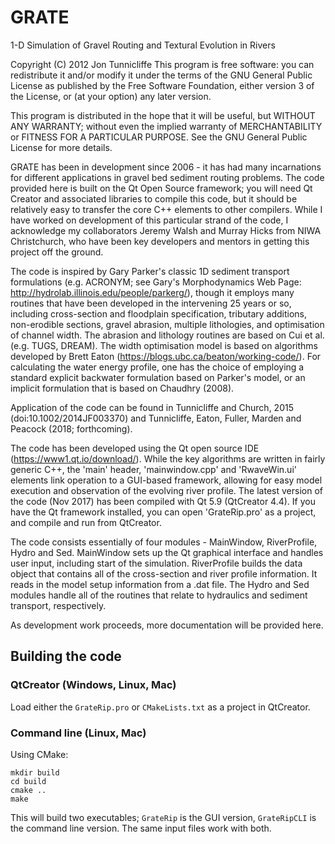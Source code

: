 # GRATE
1-D Simulation of Gravel Routing and Textural Evolution in Rivers

Copyright (C) 2012  Jon Tunnicliffe
This program is free software: you can redistribute it and/or modify it under the terms of the GNU General Public License as published by the Free Software Foundation, either version 3 of the License, or (at your option) any later version.

This program is distributed in the hope that it will be useful, but WITHOUT ANY WARRANTY; without even the implied warranty of MERCHANTABILITY or FITNESS FOR A PARTICULAR PURPOSE.  See the GNU General Public License for more details.

GRATE has been in development since 2006 - it has had many incarnations for different applications in gravel bed sediment routing problems. The code provided here is built on the Qt Open Source framework; you will need Qt Creator and associated libraries to compile this code, but it should be relatively easy to transfer the core C++ elements to other compilers. While I have worked on development of this particular strand of the code, I acknowledge my collaborators Jeremy Walsh and Murray Hicks from NIWA Christchurch, who have been key developers and mentors in getting this project off the ground.

The code is inspired by Gary Parker's classic 1D sediment transport formulations (e.g. ACRONYM; see Gary's Morphodynamics Web Page: http://hydrolab.illinois.edu/people/parkerg/), though it employs many routines that have been developed in the intervening 25 years or so, including cross-section and floodplain specification, tributary additions, non-erodible sections, gravel abrasion, multiple lithologies, and optimisation of channel width. The abrasion and lithology routines are based on Cui et al. (e.g. TUGS, DREAM). The width optimisation model is based on algorithms developed by Brett Eaton (https://blogs.ubc.ca/beaton/working-code/). For calculating the water energy profile, one has the choice of employing a standard explicit backwater formulation based on Parker's model, or an implicit formulation that is based on Chaudhry (2008).

Application of the code can be found in Tunnicliffe and Church, 2015 (doi:10.1002/2014JF003370) and Tunnicliffe, Eaton, Fuller, Marden and Peacock (2018; forthcoming).

The code has been developed using the Qt open source IDE (https://www1.qt.io/download/). While the key algorithms are written in fairly generic C++, the 'main' header, 'mainwindow.cpp' and 'RwaveWin.ui' elements link operation to a GUI-based framework, allowing for easy model execution and observation of the evolving river profile. The latest version of the code (Nov 2017) has been compiled with Qt 5.9 (QtCreator 4.4). If you have the Qt framework installed, you can open 'GrateRip.pro' as a project, and compile and run from QtCreator.

The code consists essentially of four modules - MainWindow, RiverProfile, Hydro and Sed. MainWindow sets up the Qt graphical interface and handles user input, including start of the simulation. RiverProfile builds the data object that contains all of the cross-section and river profile information. It reads in the model setup information from a .dat file. The Hydro and Sed modules handle all of the routines that relate to hydraulics and sediment transport, respectively.

As development work proceeds, more documentation will be provided here.

## Building the code

### QtCreator (Windows, Linux, Mac)

Load either the `GrateRip.pro` or `CMakeLists.txt` as a project in QtCreator.

### Command line (Linux, Mac)

Using CMake:

```
mkdir build
cd build
cmake ..
make
```

This will build two executables; `GrateRip` is the GUI version, `GrateRipCLI` is the command line version. The same input files work with both.
